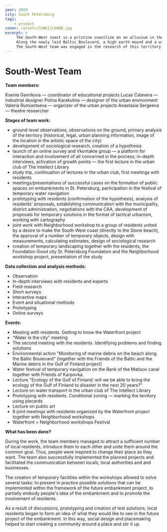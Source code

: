 ```yaml
---
year: 2019
city: Saint Petersburg
tags:
    - project
cover: /assets/CwNkIjC68B0.jpg
excerpt: >
     The South-West coast is a pristine coastline on an alluvium in the historical district of St. Petersburg, which locals often call "Yuzy". 
     Along the newly laid Baltic Boulevard, a high earth mound and a wide stone ridge stretch, which offers views of the endless sky and the Gulf of Finland. 
     The South-West team was engaged in the research of this territory.
---
```


# South-West Team

**Team members:**

Ksenia Gavrikova — coordinator of educational projects
Lucas Calavera — industrial designer
Polina Karakulina — designer of the urban environment
Valeria Rumiantseva — organizer of the urban projects
Anastasia Sergeeva — theatre researcher 

**Stages of team work:**

- ground-level observations, observations on the ground, primary analysis of the territory (historical, legal, urban planning information, image of the location 
in the artistic space of the city)
- development of sociological research, creation of a hypothesis
- launch of an online survey and Vkontakte group — a platform for interaction and involvement of all concerned in the process; in-depth interviews, activation of 
growth points — the first lecture in the urban club of The Intellect Library
- study trip, continuation of lectures in the urban club, first meetings with residents
- meetings/presentations of successful cases on the formation of public spaces on embankments in St. Petersburg, participation in the festival of temporary water 
navigation
- prototyping with residents (confirmation of the hypothesis), analysis of residents' proposals, establishing communication with the municipality, district 
administration, negotiations with the CAA, development of proposals for temporary solutions in the format of tactical urbanism, working with cartography
- joint work with Neighborhood workshop to a group of residents united by a desire to make the South-West coast (directly to the Stone beach), the approval of a 
number of temporary objects, design with measurements, calculating estimates, design of sociological research
- creation of temporary landscaping together with the residents, the Foundation Good city St. Petersburg Foundation and the Neighborhood workshop project, presentation of the study

**Data collection and analysis methods:**

- Observation
- In-depth interviews with residents and experts
- Field research
- Short surveys
- Interactive maps
- Event and situational methods
- Prototyping
- Online surveys

**Events:**

- Meeting with residents. Getting to know the Waterfront project 
- “Water in the city” meeting
- The second meeting with the residents. Identifying problems and finding solutions
- Environmental action "Monitoring of marine debris on the beach along the Baltic Boulevard" (together with the Friends of the Baltic and the 
Marine debris in the Gulf of Finland project)
- Water festival of temporary navigation on the Bank of the Matisov canal together with Friends of Karpovka.
- Lecture "Ecology of the Gulf of Finland: will we be able to bring the ecology of the Gulf of Finland to disaster in the next 20 years?”
- Lecture on water transport in the urban club of The Intellect Library 
- Prototyping with residents. Conditional zoning — marking the territory using placards
- Lecture on public art 
- 8 joint meetings with residents organized by the Waterfront project together with Neighborhood workshops
- Waterfront + Neighborhood workshops Festival

**What has been done?**

During the work, the team members managed to attract a sufficient number of local residents, introduce them to each other and unite them around the common goal. 
Thus, people were inspired to change their place as they want. The team also successfully implemented the planned projects and facilitated the communication 
between locals, local authorities and  and businesses.

The creation of temporary facilities within the workshops allowed to solve several tasks: to present in practice possible solutions that can be implemented within 
the framework of the future embankment project, to partially embody people's idea of the embankment and to promote the involvement of residents.

As a result of discussions, prototyping and creation of test solutions, local residents began to form an idea of what they would like to see in the future project 
of the embankment. In this way, social design and placemaking helped to start creating a community around a place and stir it up.

